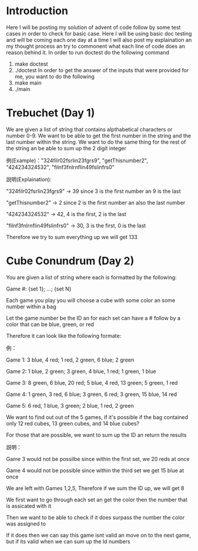 # Introduction
Here I will be posting my solution of advent of code follow by some test cases in order to check for basic case.
Here I will be using basic doc testing and will be coming each one day at a time
I will also post my explaination an my thought process an try to commonent what each line of code does an reason behind it. 
In order to run doctest do the following command 
1. make doctest
2. ./doctest
In order to get the answer of the inputs that were provided for me, you want to do the following
1. make main
2. ./main

# Trebuchet (Day 1)
We are given a list of string that contains alpthabetical characters or number 0-9. We want to be able to get the first number in the string and the last number within the string. We want to do the same thing for the rest of the string an be able to sum up the 2 digit integer

例(Example)："324filr02fsrlin23fgrs9", "getThisnumber2", "424234324532", "filnf3fnlrnflin49fslinfrs0"

説明(Explaination):

"324filr02fsrlin23fgrs9" -> 39 since 3 is the first number an 9 is the last

"getThisnumber2" -> 2 since 2 is the first number an also the last number

"424234324532" -> 42, 4 is the first, 2 is the last

"filnf3fnlrnflin49fslinfrs0" -> 30, 3 is the first, 0 is the last

Therefore we try to sum everything up we will get 133

# Cube Conundrum (Day 2)
You are given a list of string where each is formatted by the following:

Game #: {set 1}; ...; {set N} 

Each game you play you will choose a cube with some color an some number within a bag

Let the game number be the ID an for each set can have a # follow by a color that can be blue, green, or red

Therefore it can look like the following formate:

例：

Game 1: 3 blue, 4 red; 1 red, 2 green, 6 blue; 2 green

Game 2: 1 blue, 2 green; 3 green, 4 blue, 1 red; 1 green, 1 blue

Game 3: 8 green, 6 blue, 20 red; 5 blue, 4 red, 13 green; 5 green, 1 red

Game 4: 1 green, 3 red, 6 blue; 3 green, 6 red; 3 green, 15 blue, 14 red

Game 5: 6 red, 1 blue, 3 green; 2 blue, 1 red, 2 green

We want to find out out of the 5 games, if it's possible if the bag contained only 12 red cubes, 13 green cubes, and 14 blue cubes?

For those that are possible, we want to sum up the ID an return the results

説明：

Game 3 would not be possilbe since within the first set, we 20 reds at once

Game 4 would not be possible since within the third set we get 15 blue at once

We are left with Games 1,2,5, Therefore if we sum the ID up, we will get 8

We first want to go through each set an get the color then the number that is assicated with it

Then we want to be able to check if it does surpass the number the color was assigned to

If it does then we can say this game isnt valid an move on to the next game, but if its valid when we can sum up the Id numbers